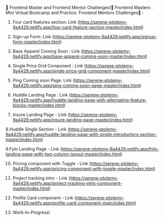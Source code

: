 👋 Frontend Master and Frontend Mentor Challenges!👋
Frontend Masters : Mini Virtual Bootcamp and Practice.
Frontend Mentors Challenges🚀 :

1.  Four card features section: Link (https://serene-ptolemy-9a4429.netlify.app/four-card-feature-section-master/index.html)

2.  Sign-up Form: Link (https://serene-ptolemy-9a4429.netlify.app/signup-form-master/index.html)

3.  Base Apparel Coming Soon : Link (https://serene-ptolemy-9a4429.netlify.app/base-apparel-coming-soon-master/index.html)

4.  Single Price Grid Component : Link (https://serene-ptolemy-9a4429.netlify.app/single-price-grid-component-master/index.html)

5.  Ping Coming soon Page: Link (https://serene-ptolemy-9a4429.netlify.app/ping-coming-soon-page-master/index.html)

6.  Huddle Landing Page : Link (https://serene-ptolemy-9a4429.netlify.app/huddle-landing-page-with-alternating-feature-blocks-master/index.html)

7.  Insure Landing Page - Link (https://serene-ptolemy-9a4429.netlify.app/insure-landing-page-master/index.html)

8.Huddle Single Section - Link (https://serene-ptolemy-9a4429.netlify.app/huddle-landing-page-with-single-introductory-section-master/index.html)

9.Fylo Landing Page - Link (https://serene-ptolemy-9a4429.netlify.app/fylo-landing-page-with-two-column-layout-master/index.html)

10. Pricing component with Toggle - Link (https://serene-ptolemy-9a4429.netlify.app/pricing-component-with-toggle-master/index.html)

11. Project tracking intro - Link (https://serene-ptolemy-9a4429.netlify.app/project-tracking-intro-component-master/index.html)

12. Profile Card component - Link (https://serene-ptolemy-9a4429.netlify.app/profile-card-component-main/index.html)

13. Work-In-Progress!
